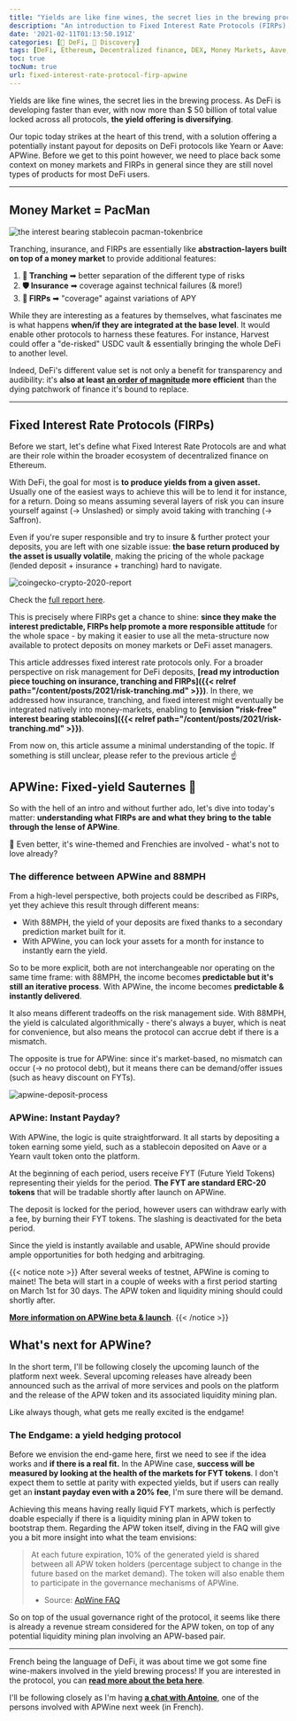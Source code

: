 ```yaml
---
title: "Yields are like fine wines, the secret lies in the brewing process"
description: "An introduction to Fixed Interest Rate Protocols (FIRPs) through the lense of APWine to better understand what they enable and bring to DeFi."
date: '2021-02-11T01:13:50.191Z'
categories: [🌌 DeFi, 🔮 Discovery]
tags: [DeFi, Ethereum, Decentralized finance, DEX, Money Markets, Aave, Compound, ApWine, 88MPH, Fixed Interest Rate Protocol, FIRP]
toc: true
tocNum: true
url: fixed-interest-rate-protocol-firp-apwine
---
```


Yields are like fine wines, the secret lies in the brewing process. As DeFi is developing faster than ever, with now more than $ 50 billion of total value locked across all protocols, **the yield offering is diversifying**.

Our topic today strikes at the heart of this trend, with a solution offering a potentially instant payout for deposits on DeFi protocols like Yearn or Aave: APWine. Before we get to this point however, we need to place back some context on money markets and FIRPs in general since they are still novel types of products for most DeFi users.

---

## Money Market = PacMan

![the interest bearing stablecoin pacman-tokenbrice](/img/2021/firp-apwine/pac-man.png "Several abstraction layers are building up on top of money markets - will they soon be part of the native experience?")

Tranching, insurance, and FIRPs are essentially like **abstraction-layers built on top of a money market** to provide additional features:
1. **🔪 Tranching** ➡ better separation of the different type of risks
2. **🛡 Insurance** ➡ coverage against technical failures (& more!)
3. **🔮 FIRPs** ➡ "coverage" against variations of APY

While they are interesting as a features by themselves, what fascinates me is what happens **when/if they are integrated at the base level**. It would enable other protocols to harness these features. For instance, Harvest could offer a "de-risked" USDC vault & essentially bringing the whole DeFi to another level. 

Indeed, DeFi's different value set is not only a benefit for transparency and audibility: it's **also at least <ins>an order of magnitude</ins> more efficient** than the dying patchwork of finance it's bound to replace.

---

## Fixed Interest Rate Protocols (FIRPs)

Before we start, let's define what Fixed Interest Rate Protocols are and what are their role within the broader ecosystem of decentralized finance on Ethereum. 

With DeFi, the goal for most is **to produce yields from a given asset.** Usually one of the easiest ways to achieve this will be to lend it for instance, for a return. Doing so means assuming several layers of risk you can insure yourself against (-> Unslashed) or simply avoid taking with tranching (-> Saffron).

Even if you're super responsible and try to insure & further protect your deposits, you are left with one sizable issue: **the base return produced by the asset is usually volatile**, making the pricing of the whole package (lended deposit + insurance + tranching) hard to navigate.

![coingecko-crypto-2020-report](/img/2021/firp-apwine/coingecko-report.png "CoinGecko highligthed the different approaches to FIRP as a growing subset of DeFi in the last report")

Check the [full report here](https://assets.coingecko.com/reports/2020-Year-End-Report/CoinGecko-2020-Report.pdf).

This is precisely where FIRPs get a chance to shine: **since they make the interest predictable, FIRPs help promote a more responsible attitude** for the whole space - by making it easier to use all the meta-structure now available to protect deposits on money markets or DeFi asset managers.

This article addresses fixed interest rate protocols only. For a broader perspective on risk management for DeFi deposits, **[read my introduction piece touching on insurance, tranching and FIRPs]({{< relref path="/content/posts/2021/risk-tranching.md" >}})**. In there, we addressed how insurance, tranching, and fixed interest might eventually be integrated natively into money-markets, enabling to **[envision "risk-free" interest bearing stablecoins]({{< relref path="/content/posts/2021/risk-tranching.md" >}})**.

From now on, this article assume a minimal understanding of the topic. If something is still unclear, please refer to the previous article ☝


## APWine: Fixed-yield Sauternes 🍷

So with the hell of an intro and without further ado, let's dive into today's matter: **understanding what FIRPs are and what they bring to the table through the lense of APWine**.

🍷 Even better, it's wine-themed and Frenchies are involved - what's not to love already?

### The difference between APWine and 88MPH

From a high-level perspective, both projects could be described as FIRPs, yet they achieve this result through different means:

*   With 88MPH, the yield of your deposits are fixed thanks to a secondary prediction market built for it.
*   With APWine, you can lock your assets for a month for instance to instantly earn the yield.

So to be more explicit, both are not interchangeable nor operating on the same time frame: with 88MPH, the income becomes **predictable but it's still an iterative process**. With APWine, the income becomes **predictable & instantly delivered**.

It also means different tradeoffs on the risk management side. With 88MPH, the yield is calculated algorithmically - there's always a buyer, which is neat for convenience, but also means the protocol can accrue debt if there is a mismatch.

The opposite is true for APWine: since it's market-based, no mismatch can occur (-> no protocol debt), but it means there can be demand/offer issues (such as heavy discount on FYTs).

![apwine-deposit-process](/img/2021/firp-apwine/apwine.png "The deposit process on ApWine explained (source: official website)")

### APWine: Instant Payday?

With APWine, the logic is quite straightforward. It all starts by depositing a token earning some yield, such as a stablecoin deposited on Aave or a Yearn vault token onto the platform. 

At the beginning of each period, users receive FYT (Future Yield Tokens) representing their yields for the period. **The FYT are standard ERC-20 tokens** that will be tradable shortly after launch on APWine.

The deposit is locked for the period, however users can withdraw early with a fee, by burning their FYT tokens. The slashing is deactivated for the beta period.

Since the yield is instantly available and usable, APWine should provide ample opportunities for both hedging and arbitraging. 

{{< notice note >}}
After several weeks of testnet, APWine is coming to mainet! The beta will start in a couple of weeks with a first period starting on March 1st for 30 days. The APW token and liquidity mining should could shortly after. 

**[More information on APWine beta & launch](https://apwine.medium.com/our-beta-is-live-on-the-ethereum-mainnet-3860491a365c)**.
{{< /notice >}}

## What's next for APWine?

In the short term, I'll be following closely the upcoming launch of the platform next week. Several upcoming releases have already been announced such as the arrival of more services and pools on the platform and the release of the APW token and its associated liquidity mining plan.

Like always though, what gets me really excited is the endgame!


### The Endgame: a yield hedging protocol

Before we envision the end-game here, first we need to see if the idea works and **if there is a real fit.** In the APWine case, **success will be measured by looking at the health of the markets for FYT tokens**. I don't expect them to settle at parity with expected yields, but if users can really get an **instant payday even with a 20% fee**, I'm sure there will be demand. 

Achieving this means having really liquid FYT markets, which is perfectly doable especially if there is a liquidity mining plan in APW token to bootstrap them. Regarding the APW token itself, diving in the FAQ will give you a bit more insight into what the team envisions:

> At each future expiration, 10% of the generated yield is shared between all APW token holders (percentage subject to change in the future based on the market demand). The token will also enable them to participate in the governance mechanisms of APWine.
> 
> - Source: [ApWine FAQ](https://apwine.fi/faq)

So on top of the usual governance right of the protocol, it seems like there is already a revenue stream considered for the APW token, on top of any potential liquidity mining plan involving an APW-based pair.

---

French being the language of DeFi, it was about time we got some fine wine-makers involved in the yield brewing process! If you are interested in the protocol, you can **[read more about the beta here](https://apwine.medium.com/our-beta-is-live-on-the-ethereum-mainnet-3860491a365c)**.

I'll be following closely as I'm having **[a chat with Antoine](https://www.youtube.com/watch?v=Zo0B64swtPI)**, one of the persons involved with APWine next week (in French).
